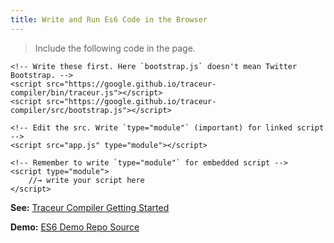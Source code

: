 ```yaml
---
title: Write and Run Es6 Code in the Browser
---
```

> Include the following code in the page.

    <!-- Write these first. Here `bootstrap.js` doesn't mean Twitter Bootstrap. -->
    <script src="https://google.github.io/traceur-compiler/bin/traceur.js"></script>
    <script src="https://google.github.io/traceur-compiler/src/bootstrap.js"></script>

    <!-- Edit the src. Write `type="module"` (important) for linked script -->
    <script src="app.js" type="module"></script>

    <!-- Remember to write `type="module"` for embedded script -->
    <script type="module">
        //→ write your script here
    </script>

**See:** <a href='https://github.com/google/traceur-compiler/wiki/Getting-Started' target='_blank' rel='nofollow'>Traceur Compiler Getting Started</a>

**Demo:** <a href='https://github.com/abhisekp/JS-Weird-Parts/tree/109ab3b0c94d1fbf9bbc402dd36e9bca60d5b456' target='_blank' rel='nofollow'>ES6 Demo Repo Source</a>